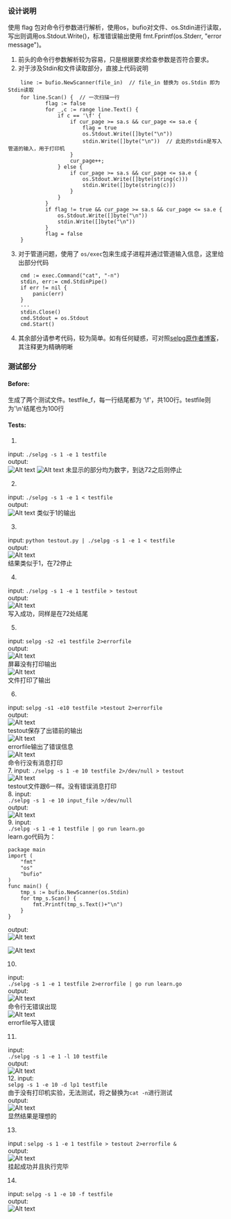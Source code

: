 ### 设计说明
使用 flag 包对命令行参数进行解析，使用os，bufio对文件、os.Stdin进行读取，写出则调用os.Stdout.Write()，标准错误输出使用 fmt.Fprintf(os.Stderr, "error message")。
1. 前头的命令行参数解析较为容易，只是根据要求检查参数是否符合要求。
2. 对于涉及Stdin和文件读取部分，直接上代码说明
```
	line := bufio.NewScanner(file_in)  // file_in 替换为 os.Stdin 即为 Stdin读取
    for line.Scan() {  // 一次扫描一行
			flag := false
			for _,c := range line.Text() {
				if c == '\f' {
					if cur_page >= sa.s && cur_page <= sa.e {
						flag = true
						os.Stdout.Write([]byte("\n"))
						stdin.Write([]byte("\n"))  // 此处的stdin是写入管道的输入，用于打印机
					}
					cur_page++;
				} else {
					if cur_page >= sa.s && cur_page <= sa.e {
						os.Stdout.Write([]byte(string(c)))
						stdin.Write([]byte(string(c)))
					}
				}
			}
			if flag != true && cur_page >= sa.s && cur_page <= sa.e {
				os.Stdout.Write([]byte("\n"))
				stdin.Write([]byte("\n"))
			}
			flag = false
    }
```
3. 对于管道问题，使用了 `os/exec`包来生成子进程并通过管道输入信息，这里给出部分代码
```
	cmd := exec.Command("cat", "-n")
	stdin, err:= cmd.StdinPipe()
	if err != nil {
		panic(err)
	}
	···
	stdin.Close()
	cmd.Stdout = os.Stdout
	cmd.Start()
```
4. 其余部分请参考代码，较为简单。如有任何疑惑，可对照[selpg原作者博客](https://www.ibm.com/developerworks/cn/linux/shell/clutil/index.html)，其注释更为精确明晰

### 测试部分
#### Before:
生成了两个测试文件。testfile_f，每一行结尾都为 ‘\f'，共100行。testfile则为'\n'结尾也为100行
#### Tests:
1.
input:	`./selpg -s 1 -e 1 testfile`  
output:  
![Alt text](./screenprint/1508066317970.png)
![Alt text](./screenprint/1508066329291.png)
未显示的部分均为数字，到达72之后则停止

2.
input: `./selpg -s 1 -e 1 < testfile`  
output:  
![Alt text](./screenprint/1508068113123.png)
类似于1的输出

3.
input: `python testout.py | ./selpg -s 1 -e 1 < testfile`  
output:  
![Alt text](./screenprint/1508067318774.png)  
结果类似于1，在72停止

4.
input: `./selpg -s 1 -e 1 testfile > testout`  
output:  
![Alt text](./screenprint/1508067739286.png)  
写入成功，同样是在72处结尾  

5.
input: `selpg -s2 -e1 testfile 2>errorfile`  
output:   
![Alt text](./screenprint/1508067900241.png)  
屏幕没有打印输出  
![Alt text](./screenprint/1508067928440.png)  
文件打印了输出  

6.
input: `selpg -s1 -e10 testfile >testout 2>errorfile`  
output:  
![Alt text](./screenprint/1508068237308.png)  
testout保存了出错前的输出  
![Alt text](./screenprint/1508068259262.png)  
errorfile输出了错误信息  
![Alt text](./screenprint/1508068274343.png)  
命令行没有消息打印  
7.
input: `./selpg -s 1 -e 10 testfile 2>/dev/null > testout`   
![Alt text](./screenprint/1508068340275.png)  
testout文件跟6一样。没有错误消息打印  
8.
input:  
`./selpg -s 1 -e 10 input_file >/dev/null`  
output:  
![Alt text](./screenprint/1508068458096.png)  
9.
input:  
`./selpg -s 1 -e 1 testfile | go run learn.go`  
learn.go代码为： 
```
package main
import (
	"fmt"
	"os"
	"bufio"
)
func main() {
	tmp_s := bufio.NewScanner(os.Stdin)
	for tmp_s.Scan() {
		fmt.Printf(tmp_s.Text()+"\n")
	}
}
```  
output:  
![Alt text](./screenprint/1508068781134.png)  
  
![Alt text](./screenprint/1508068801915.png)  


10.
input:  
`./selpg -s 1 -e 1 testfile 2>errorfile | go run learn.go`  
output:  
![Alt text](./screenprint/1508068875428.png)  
命令行无错误出现  
![Alt text](./screenprint/1508068895920.png)  
errorfile写入错误  
  
11.
input:  
`./selpg -s 1 -e 1 -l 10 testfile`  
output:  
![Alt text](./screenprint/1508070794294.png)  
12.
input:  
`selpg -s 1 -e 10 -d lp1 testfile`  
由于没有打印机实验，无法测试，将之替换为`cat -n`进行测试  
output:  
![Alt text](./screenprint/1508075617729.png)  
显然结果是理想的

13.  
input : `selpg -s 1 -e 1 testfile > testout 2>errorfile &`  
output:  
![Alt text](./screenprint/1508071440055.png)  
挂起成功并且执行完毕  

14.
input: `selpg -s 1 -e 10 -f testfile`  
output:  
![Alt text](./screenprint/1508076236778.png)  

